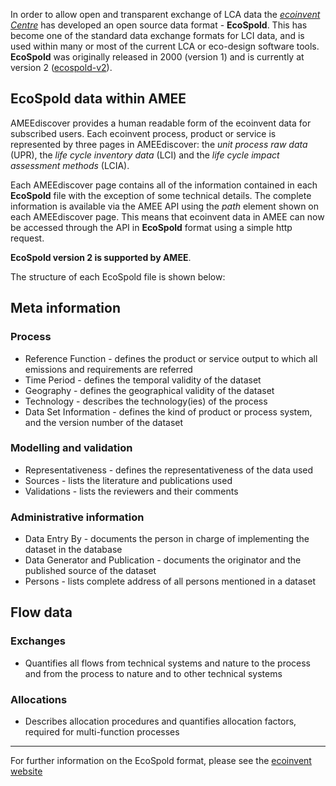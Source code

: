 In order to allow open and transparent exchange of LCA data the
*[ecoinvent Centre](Ecoinvent_database)* has developed an open source
data format - **EcoSpold**. This has become one of the standard data
exchange formats for LCI data, and is used within many or most of the
current LCA or eco-design software tools. **EcoSpold** was originally
released in 2000 (version 1) and is currently at version 2
([ecospold-v2](http://www.ecoinvent.org/ecoinvent-v3/ecospold-v2/)).

## EcoSpold data within AMEE

AMEEdiscover provides a human readable form of the ecoinvent data for
subscribed users. Each ecoinvent process, product or service is
represented by three pages in AMEEdiscover: the *unit process raw data*
(UPR), the *life cycle inventory data* (LCI) and the *life cycle impact
assessment methods* (LCIA).

Each AMEEdiscover page contains all of the information contained in each
**EcoSpold** file with the exception of some technical details. The
complete information is available via the AMEE API using the *path*
element shown on each AMEEdiscover page. This means that ecoinvent data
in AMEE can now be accessed through the API in **EcoSpold** format using
a simple http request.

**EcoSpold version 2 is supported by AMEE**.

The structure of each EcoSpold file is shown below:

## Meta information

### Process

  - Reference Function - defines the product or service output to which
    all emissions and requirements are referred
  - Time Period - defines the temporal validity of the dataset
  - Geography - defines the geographical validity of the dataset
  - Technology - describes the technology(ies) of the process
  - Data Set Information - defines the kind of product or process
    system, and the version number of the dataset

### Modelling and validation

  - Representativeness - defines the representativeness of the data used
  - Sources - lists the literature and publications used
  - Validations - lists the reviewers and their comments

### Administrative information

  - Data Entry By - documents the person in charge of implementing the
    dataset in the database
  - Data Generator and Publication - documents the originator and the
    published source of the dataset
  - Persons - lists complete address of all persons mentioned in a
    dataset

## Flow data

### Exchanges

  - Quantifies all flows from technical systems and nature to the
    process and from the process to nature and to other technical
    systems

### Allocations

  - Describes allocation procedures and quantifies allocation factors,
    required for multi-function processes

-----

For further information on the EcoSpold format, please see the
[ecoinvent
website](http://www.ecoinvent.org/database/ecospold-data-format/)
